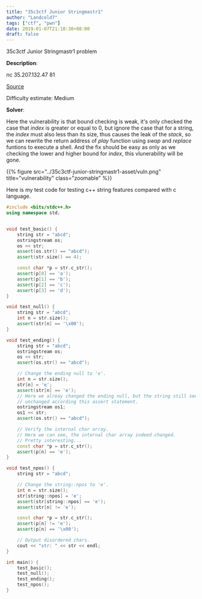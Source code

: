 ```yaml
---
title: "35c3ctf Junior Stringmastr1"
author: "Landcold7"
tags: ["ctf", "pwn"]
date: 2019-01-07T21:10:38+08:00
draft: false
---
```


35c3ctf Junior Stringmastr1 problem

<!--more-->

**Description**:

nc 35.207.132.47 81

[Source](https://gist.github.com/landcold7/97a4189b334a915bec2d4b199ba401ab)

Difficulty estimate: Medium



**Solver**:

Here the vulnerability is that bound checking is weak, it's only checked the case that *index* is greater or equal to 0, but ignore the case that for a string, the *index* must also less than its size, thus causes the leak of the *stack*, so we can rewrite the return address of *play* function using *swap* and *replace* funtions to execute a shell. And the fix should be easy as only as we checking the lower and higher bound for *index*, this vlunerability will be gone.

{{% figure src="../35c3ctf-junior-stringmastr1-asset/vuln.png"  title="vulnerability" class="zoomable" %}}



Here is my test code for testing c++ string features compared with c language.

```c++
#include <bits/stdc++.h>
using namespace std;


void test_basic() {
    string str = "abcd";
    ostringstream os;
    os << str;
    assert(os.str() == "abcd");
    assert(str.size() == 4);

    const char *p = str.c_str();
    assert(p[0] == 'a');
    assert(p[1] == 'b');
    assert(p[2] == 'c');
    assert(p[3] == 'd');
}

void test_null() {
    string str = "abcd";
    int n = str.size();
    assert(str[n] == '\x00');
}

void test_ending() {
    string str = "abcd";
    ostringstream os;
    os << str;
    assert(os.str() == "abcd");

    // Change the ending null to 'e'.
    int n = str.size();
    str[n] = 'e';
    assert(str[n] == 'e');
    // Here we alreay changed the ending null, but the string still seems
    // unchanged according this assert statement.
    ostringstream os1;
    os1 << str;
    assert(os.str() == "abcd");

    // Verify the internal char array.
    // Here we can see, the internal char array indeed changed.
    // Pretty interesting...
    const char *p = str.c_str();
    assert(p[n] == 'e');
}

void test_npos() {
    string str = "abcd";

    // Change the string::npos to 'e'.
    int n = str.size();
    str[string::npos] = 'e';
    assert(str[string::npos] == 'e');
    assert(str[n] != 'e');

    const char *p = str.c_str();
    assert(p[n] != 'e');
    assert(p[n] == '\x00');

    // Output disordered chars.
    cout << "str: " << str << endl;
}

int main() {
    test_basic();
    test_null();
    test_ending();
    test_npos();
}


```




